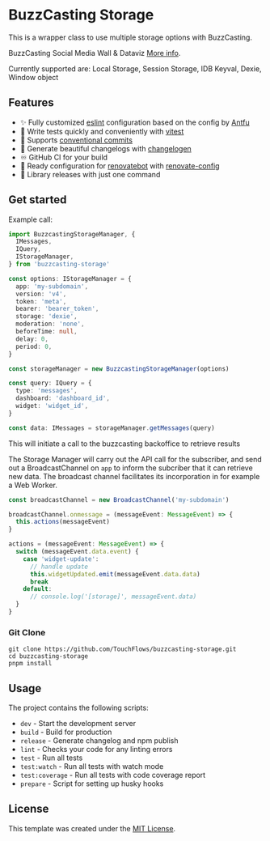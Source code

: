 # BuzzCasting Storage

This is a wrapper class to use multiple storage options with BuzzCasting.

BuzzCasting Social Media Wall & Dataviz [More info](https://www.touchflows.com/services-buzzcasting-social-media-wall/).

Currently supported are: Local Storage, Session Storage, IDB Keyval, Dexie, Window object

## Features

- ✨ Fully customized [eslint](https://eslint.org/) configuration based on the config by [Antfu](https://github.com/antfu/eslint-config)
- 🧪 Write tests quickly and conveniently with [vitest](https://vitest.dev/)
- 🤝 Supports [conventional commits](https://www.conventionalcommits.org/)
- 💅 Generate beautiful changelogs with [changelogen](https://github.com/unjs/changelogen)
- ♾️ GitHub CI for your build
- 🤖 Ready configuration for [renovatebot](https://github.com/apps/renovate) with [renovate-config](https://github.com/hywax/renovate-config)
- 🚀 Library releases with just one command

## Get started

Example call:

```ts
import BuzzcastingStorageManager, {
  IMessages,
  IQuery,
  IStorageManager,
} from 'buzzcasting-storage'

const options: IStorageManager = {
  app: 'my-subdomain',
  version: 'v4',
  token: 'meta',
  bearer: 'bearer_token',
  storage: 'dexie',
  moderation: 'none',
  beforeTime: null,
  delay: 0,
  period: 0,
}

const storageManager = new BuzzcastingStorageManager(options)

const query: IQuery = {
  type: 'messages',
  dashboard: 'dashboard_id',
  widget: 'widget_id',
}

const data: IMessages = storageManager.getMessages(query)
```

This will initiate a call to the buzzcasting backoffice to retrieve results

The Storage Manager will carry out the API call for the subscriber, and send out a BroadcastChannel on `app` to inform the subcriber that it can retrieve new data. The broadcast channel facilitates its incorporation in for example a Web Worker.

```ts
const broadcastChannel = new BroadcastChannel('my-subdomain')

broadcastChannel.onmessage = (messageEvent: MessageEvent) => {
  this.actions(messageEvent)
}

actions = (messageEvent: MessageEvent) => {
  switch (messageEvent.data.event) {
    case 'widget-update':
      // handle update
      this.widgetUpdated.emit(messageEvent.data.data)
      break
    default:
      // console.log('[storage]', messageEvent.data)
  }
}
```

### Git Clone

```shell
git clone https://github.com/TouchFlows/buzzcasting-storage.git
cd buzzcasting-storage
pnpm install
````

## Usage

The project contains the following scripts:

- `dev` - Start the development server
- `build` - Build for production
- `release` - Generate changelog and npm publish
- `lint` - Checks your code for any linting errors
- `test` - Run all tests
- `test:watch` - Run all tests with watch mode
- `test:coverage` - Run all tests with code coverage report
- `prepare` - Script for setting up husky hooks

## License

This template was created under the [MIT License](LICENSE).
